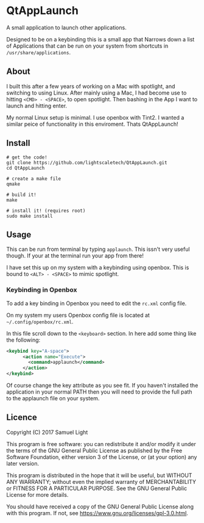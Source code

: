 # QtAppLaunch
A small application to launch other applications.

Designed to be on a keybinding this is a small app that Narrows down a list of
Applications that can be run on your system from shortcuts in
`/usr/share/applications`.

## About
I built this after a few years of working on a Mac with spotlight, and switching
to using Linux. After mainly using a Mac, I had become use to hitting
`<CMD> - <SPACE>`, to open spotlight. Then bashing in the App I want to launch
and hitting enter.

My normal Linux setup is minimal. I use openbox with Tint2. I wanted a similar
peice of functionality in this enviroment. Thats QtAppLaunch!

## Install

``` shell
# get the code!
git clone https://github.com/lightscaletech/QtAppLaunch.git
cd QtAppLaunch

# create a make file
qmake

# build it!
make

# install it! (requires root)
sudo make install
```

## Usage
This can be run from terminal by typing `applaunch`. This issn't very useful
though. If your at the terminal run your app from there!

I have set this up on my system with a keybinding using openbox. This is bound
to `<ALT> - <SPACE>` to mimic spotlight.

### Keybinding in Openbox
To add a key binding in Openbox you need to edit the `rc.xml` config file.

On my system my users Openbox config file is located at
`~/.config/openbox/rc.xml`.

In this file scroll down to the `<keyboard>` section. In here add some thing
like the following:

``` xml
<keybind key="A-space">
      <action name="Execute">
        <command>applaunch</command>
      </action>
</keybind>
```

Of course change the key attribute as you see fit. If you haven't installed the
application in your normal PATH then you will need to provide the full path to
the applaunch file on your system.

## Licence
Copyright (C) 2017 Samuel Light

This program is free software: you can redistribute it and/or modify
it under the terms of the GNU General Public License as published by
the Free Software Foundation, either version 3 of the License, or
(at your option) any later version.

This program is distributed in the hope that it will be useful,
but WITHOUT ANY WARRANTY; without even the implied warranty of
MERCHANTABILITY or FITNESS FOR A PARTICULAR PURPOSE.  See the
GNU General Public License for more details.

You should have received a copy of the GNU General Public License
along with this program.  If not, see https://www.gnu.org/licenses/gpl-3.0.html.
